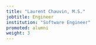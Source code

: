 ```yaml
---
title: "Laurent Chauvin, M.S."
jobtitle: Engineer
institution: "Software Engineer"
promoted: alumni
weight: 3
---
```


